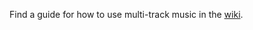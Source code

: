 Find a guide for how to use multi-track music in the [wiki](https://sgg-modding.github.io/Hades2ModWiki/docs/creating-mods/audio/adding-multitrack-music).
